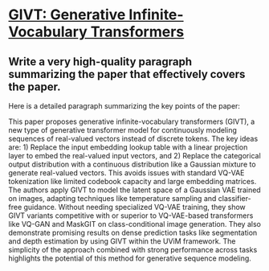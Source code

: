 # [GIVT: Generative Infinite-Vocabulary Transformers](https://arxiv.org/abs/2312.02116)

## Write a very high-quality paragraph summarizing the paper that effectively covers the paper.

 Here is a detailed paragraph summarizing the key points of the paper:

This paper proposes generative infinite-vocabulary transformers (GIVT), a new type of generative transformer model for continuously modeling sequences of real-valued vectors instead of discrete tokens. The key ideas are: 1) Replace the input embedding lookup table with a linear projection layer to embed the real-valued input vectors, and 2) Replace the categorical output distribution with a continuous distribution like a Gaussian mixture to generate real-valued vectors. This avoids issues with standard VQ-VAE tokenization like limited codebook capacity and large embedding matrices. The authors apply GIVT to model the latent space of a Gaussian VAE trained on images, adapting techniques like temperature sampling and classifier-free guidance. Without needing specialized VQ-VAE training, they show GIVT variants competitive with or superior to VQ-VAE-based transformers like VQ-GAN and MaskGIT on class-conditional image generation. They also demonstrate promising results on dense prediction tasks like segmentation and depth estimation by using GIVT within the UViM framework. The simplicity of the approach combined with strong performance across tasks highlights the potential of this method for generative sequence modeling.
